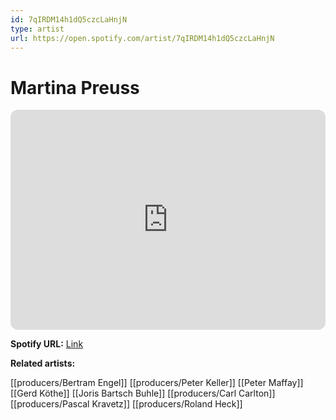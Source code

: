 ```yaml
---
id: 7qIRDM14h1dQ5czcLaHnjN
type: artist
url: https://open.spotify.com/artist/7qIRDM14h1dQ5czcLaHnjN
---
```

# Martina Preuss

<iframe style="border-radius:12px" src="https://open.spotify.com/embed/artist/7qIRDM14h1dQ5czcLaHnjN" width="100%" height="352" frameBorder="0" allowfullscreen="" allow="autoplay; clipboard-write; encrypted-media; fullscreen; picture-in-picture" loading="lazy"></iframe>

**Spotify URL:** [Link](https://open.spotify.com/artist/7qIRDM14h1dQ5czcLaHnjN)

**Related artists:**

[[producers/Bertram Engel]]
[[producers/Peter Keller]]
[[Peter Maffay]]
[[Gerd Köthe]]
[[Joris Bartsch Buhle]]
[[producers/Carl Carlton]]
[[producers/Pascal Kravetz]]
[[producers/Roland Heck]]
